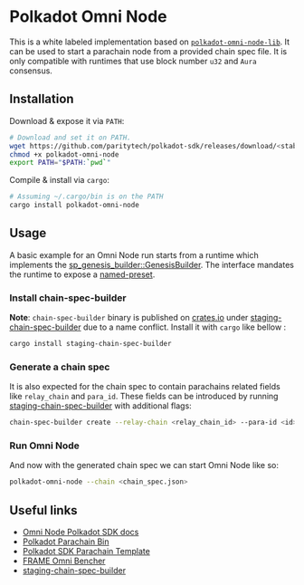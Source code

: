 # Polkadot Omni Node

This is a white labeled implementation based on [`polkadot-omni-node-lib`](https://crates.io/crates/polkadot-omni-node-lib).
It can be used to start a parachain node from a provided chain spec file. It is only compatible with runtimes that use block
number `u32` and `Aura` consensus.

## Installation

Download & expose it via `PATH`:

```bash
# Download and set it on PATH.
wget https://github.com/paritytech/polkadot-sdk/releases/download/<stable_release_tag>/polkadot-omni-node
chmod +x polkadot-omni-node
export PATH="$PATH:`pwd`"
```

Compile & install via `cargo`:

```bash
# Assuming ~/.cargo/bin is on the PATH
cargo install polkadot-omni-node
```

## Usage

A basic example for an Omni Node run starts from a runtime which implements the [sp_genesis_builder::GenesisBuilder](https://docs.rs/sp-genesis-builder/latest/sp_genesis_builder/trait.GenesisBuilder.html).
The interface mandates the runtime to expose a [named-preset](https://docs.rs/staging-chain-spec-builder/6.0.0/staging_chain_spec_builder/#generate-chain-spec-using-runtime-provided-genesis-config-preset).

### Install chain-spec-builder

**Note**: `chain-spec-builder` binary is published on [crates.io](https://crates.io) under
[staging-chain-spec-builder](https://crates.io/crates/staging-chain-spec-builder) due to a name conflict.
Install it with `cargo` like bellow :

```bash
cargo install staging-chain-spec-builder
```

### Generate a chain spec

It is also expected for the chain spec to contain parachains related fields like `relay_chain` and `para_id`.
These fields can be introduced by running [staging-chain-spec-builder](https://crates.io/crates/staging-chain-spec-builder)
with additional flags:

```bash
chain-spec-builder create --relay-chain <relay_chain_id> --para-id <id> -r <runtime.wasm> named-preset <preset_name>
```

### Run Omni Node

And now with the generated chain spec we can start Omni Node like so:

```bash
polkadot-omni-node --chain <chain_spec.json>
```

## Useful links

* [Omni Node Polkadot SDK docs](https://paritytech.github.io/polkadot-sdk/master/polkadot_sdk_docs/reference_docs/omni_node/index.html)
* [Polkadot Parachain Bin](https://crates.io/crates/polkadot-parachain-bin)
* [Polkadot SDK Parachain Template](https://github.com/paritytech/polkadot-sdk-parachain-template)
* [FRAME Omni Bencher](https://crates.io/crates/frame-omni-bencher)
* [staging-chain-spec-builder](https://crates.io/crates/staging-chain-spec-builder)

